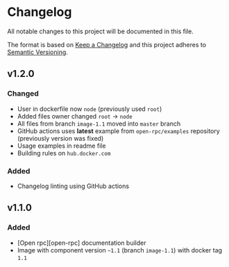 # Changelog

All notable changes to this project will be documented in this file.

The format is based on [Keep a Changelog][keepachangelog] and this project adheres to [Semantic Versioning][semver].

## v1.2.0

### Changed

- User in dockerfile now `node` (previously used `root`)
- Added files owner changed `root` &rarr; `node`
- All files from branch `image-1.1` moved into `master` branch
- GitHub actions uses **latest** example from `open-rpc/examples` repository (previously version was fixed)
- Usage examples in readme file
- Building rules on `hub.docker.com`

### Added

- Changelog linting using GitHub actions

## v1.1.0

### Added

- [Open rpc][open-rpc] documentation builder
- Image with component version `~1.1` (branch `image-1.1`) with docker tag `1.1`

[keepachangelog]:https://keepachangelog.com/en/1.0.0/
[semver]:https://semver.org/spec/v2.0.0.html
